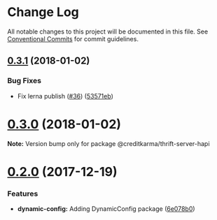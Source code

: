 # Change Log

All notable changes to this project will be documented in this file.
See [Conventional Commits](https://conventionalcommits.org) for commit guidelines.

<a name="0.3.1"></a>
## [0.3.1](https://github.com/creditkarma/thrift-server/tree/master/packages/thrift-server-hapi/compare/v0.3.0...v0.3.1) (2018-01-02)


### Bug Fixes

* Fix lerna publish ([#36](https://github.com/creditkarma/thrift-server/tree/master/packages/thrift-server-hapi/issues/36)) ([53571eb](https://github.com/creditkarma/thrift-server/tree/master/packages/thrift-server-hapi/commit/53571eb))




<a name="0.3.0"></a>
# [0.3.0](https://github.com/creditkarma/thrift-server/tree/master/packages/thrift-server-hapi/compare/v0.2.0...v0.3.0) (2018-01-02)




**Note:** Version bump only for package @creditkarma/thrift-server-hapi

<a name="0.2.0"></a>
# [0.2.0](https://github.com/creditkarma/thrift-server/tree/master/packages/thrift-server-hapi/compare/v0.1.3...v0.2.0) (2017-12-19)


### Features

* **dynamic-config:** Adding DynamicConfig package ([6e078b0](https://github.com/creditkarma/thrift-server/tree/master/packages/thrift-server-hapi/commit/6e078b0))
